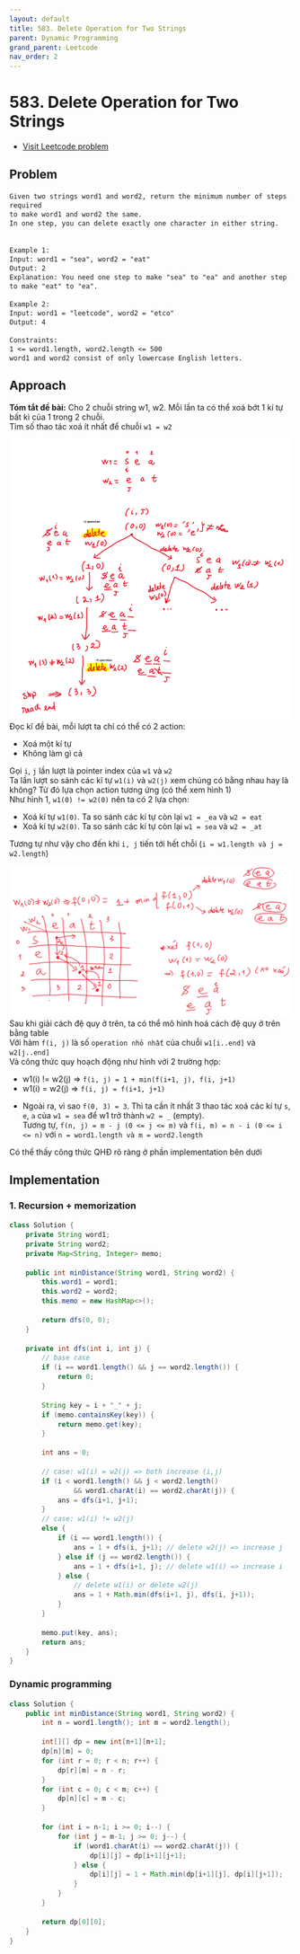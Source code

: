 ```yaml
---
layout: default
title: 583. Delete Operation for Two Strings
parent: Dynamic Programming
grand_parent: Leetcode
nav_order: 2
---
```


# 583. Delete Operation for Two Strings

* [Visit Leetcode problem](https://leetcode.com/problems/delete-operation-for-two-strings/description/)

## Problem
```
Given two strings word1 and word2, return the minimum number of steps required 
to make word1 and word2 the same.
In one step, you can delete exactly one character in either string.


Example 1:
Input: word1 = "sea", word2 = "eat"
Output: 2
Explanation: You need one step to make "sea" to "ea" and another step to make "eat" to "ea".

Example 2:
Input: word1 = "leetcode", word2 = "etco"
Output: 4

Constraints:
1 <= word1.length, word2.length <= 500
word1 and word2 consist of only lowercase English letters.
```

## Approach
**Tóm tắt đề bài:**
Cho 2 chuỗi string w1, w2. Mỗi lần ta có thể xoá bớt 1 kí tự bất kì của 1 trong 2 chuỗi.\
Tìm số thao tác xoá ít nhất để chuỗi `w1 = w2`

![image 1](./assets/583.1.png)
Đọc kĩ đề bài, mỗi lượt ta chỉ có thể có 2 action:
- Xoá một kí tự
- Không làm gì cả

Gọi `i`, `j` lần lượt là pointer index của `w1` và `w2` \
Ta lần lượt so sánh các kĩ tự `w1(i)` và `w2(j)` xem chúng có bằng nhau hay là không? Từ đó lựa chọn action tương ứng (có thể xem hình 1) \
Như hình 1, `w1(0) != w2(0)` nên ta có 2 lựa chọn:
- Xoá kí tự `w1(0)`. Ta so sánh các kí tự còn lại `w1 = _ea` và `w2 = eat`
- Xoá kí tự `w2(0)`. Ta so sánh các kí tự còn lại `w1 = sea` và `w2 = _at`

Tương tự như vậy cho đến khi `i, j` tiến tới hết chỗi (`i = w1.length và j = w2.length`)

![image 2](./assets/583.2.png)
Sau khi giải cách đệ quy ở trên, ta có thể mô hình hoá cách đệ quy ở trên bằng table \
Với hàm `f(i, j)` là số `operation nhỏ nhất` của chuỗi `w1[i..end]` và `w2[j..end]` \
Và công thức quy hoạch động như hình với 2 trường hợp:
- w1(i) != w2(j) => `f(i, j) = 1 + min(f(i+1, j), f(i, j+1)` 
- w1(i) = w2(j) => `f(i, j) = f(i+1, j+1)`

* Ngoài ra, vì sao `f(0, 3) = 3`. Thì ta cần ít nhất 3 thao tác xoá các kí tự `s`, `e`, `a` của `w1 = sea` để w1 trở thành `w2 = _` (empty). \
Tương tự, `f(n, j) = m - j (0 <= j <= m)` và `f(i, m) = n - i (0 <= i <= n)` với `n = word1.length và m = word2.length`

Có thể thấy công thức QHĐ rõ ràng ở phần implementation bên dưới
## Implementation
### 1. Recursion + memorization
```java
class Solution {
    private String word1;
    private String word2;
    private Map<String, Integer> memo;

    public int minDistance(String word1, String word2) {
        this.word1 = word1;
        this.word2 = word2;
        this.memo = new HashMap<>();

        return dfs(0, 0);
    }

    private int dfs(int i, int j) {
        // base case
        if (i == word1.length() && j == word2.length()) {
            return 0;
        }

        String key = i + "_" + j;
        if (memo.containsKey(key)) {
            return memo.get(key);
        }

        int ans = 0;

        // case: w1(i) = w2(j) => both increase (i,j)
        if (i < word1.length() && j < word2.length()
                && word1.charAt(i) == word2.charAt(j)) {
            ans = dfs(i+1, j+1);
        }
        // case: w1(i) != w2(j)
        else {
            if (i == word1.length()) {
                ans = 1 + dfs(i, j+1); // delete w2(j) => increase j
            } else if (j == word2.length()) {
                ans = 1 + dfs(i+1, j); // delete w1(i) => increase i
            } else {
                // delete w1(i) or delete w2(j)
                ans = 1 + Math.min(dfs(i+1, j), dfs(i, j+1));
            }
        }

        memo.put(key, ans);
        return ans;
    }
}
```
### Dynamic programming
```java
class Solution {
    public int minDistance(String word1, String word2) {
        int n = word1.length(); int m = word2.length();

        int[][] dp = new int[n+1][m+1];
        dp[n][m] = 0;
        for (int r = 0; r < n; r++) {
            dp[r][m] = n - r;
        }
        for (int c = 0; c < m; c++) {
            dp[n][c] = m - c;
        }

        for (int i = n-1; i >= 0; i--) {
            for (int j = m-1; j >= 0; j--) {
                if (word1.charAt(i) == word2.charAt(j)) {
                    dp[i][j] = dp[i+1][j+1];
                } else {
                    dp[i][j] = 1 + Math.min(dp[i+1][j], dp[i][j+1]);
                }
            }
        }

        return dp[0][0];
    }
}
```